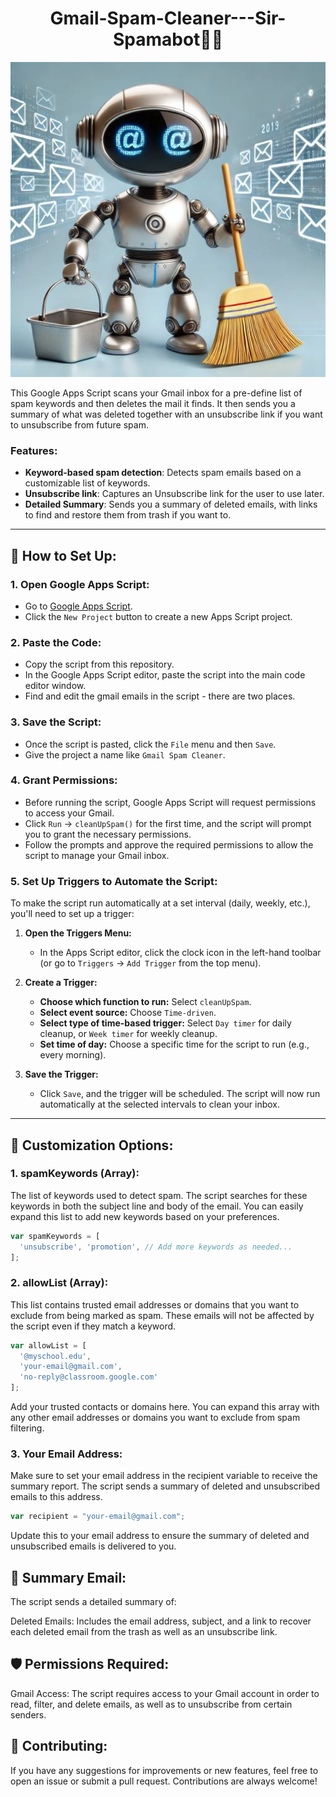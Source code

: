<h1 style="text-align: center;">Gmail-Spam-Cleaner---Sir-Spamabot🧹🤖</h1>

<p align="center">
  <img src="https://github.com/RNBBarrett/Gmail-Spam-Cleaner---Sir-Spamabot/blob/main/spam-cleaning-robot.jpg?raw=true" alt="Spam Cleaner Bot"/>
</p>

This Google Apps Script scans your Gmail inbox for a pre-define list of spam keywords and then deletes the mail it finds. It then sends you a summary of what was deleted together with an unsubscribe link if you want to unsubscribe from future spam.

### Features:
- **Keyword-based spam detection**: Detects spam emails based on a customizable list of keywords.
- **Unsubscribe link**: Captures an Unsubscribe link for the user to use later.
- **Detailed Summary**: Sends you a summary of deleted emails, with links to find and restore them from trash if you want to.

---

## 🚀 How to Set Up:

### 1. **Open Google Apps Script:**
- Go to [Google Apps Script](https://script.google.com/).
- Click the `New Project` button to create a new Apps Script project.

### 2. **Paste the Code:**
- Copy the script from this repository.
- In the Google Apps Script editor, paste the script into the main code editor window.
- Find and edit the gmail emails in the script - there are two places.

### 3. **Save the Script:**
- Once the script is pasted, click the `File` menu and then `Save`.
- Give the project a name like `Gmail Spam Cleaner`.

### 4. **Grant Permissions:**
- Before running the script, Google Apps Script will request permissions to access your Gmail.
- Click `Run` -> `cleanUpSpam()` for the first time, and the script will prompt you to grant the necessary permissions.
- Follow the prompts and approve the required permissions to allow the script to manage your Gmail inbox.

### 5. **Set Up Triggers to Automate the Script:**

To make the script run automatically at a set interval (daily, weekly, etc.), you'll need to set up a trigger:

1. **Open the Triggers Menu:**
   - In the Apps Script editor, click the clock icon in the left-hand toolbar (or go to `Triggers` -> `Add Trigger` from the top menu).

2. **Create a Trigger:**
   - **Choose which function to run:** Select `cleanUpSpam`.
   - **Select event source:** Choose `Time-driven`.
   - **Select type of time-based trigger:** Select `Day timer` for daily cleanup, or `Week timer` for weekly cleanup. 
   - **Set time of day:** Choose a specific time for the script to run (e.g., every morning).

3. **Save the Trigger:**
   - Click `Save`, and the trigger will be scheduled. The script will now run automatically at the selected intervals to clean your inbox.

---

## 🧰 Customization Options:

### 1. **spamKeywords** (Array):
The list of keywords used to detect spam. The script searches for these keywords in both the subject line and body of the email. You can easily expand this list to add new keywords based on your preferences.

```javascript
var spamKeywords = [
  'unsubscribe', 'promotion', // Add more keywords as needed...
];
```
### 2. allowList (Array):
This list contains trusted email addresses or domains that you want to exclude from being marked as spam. These emails will not be affected by the script even if they match a keyword.

```javascript
var allowList = [
  '@myschool.edu',
  'your-email@gmail.com',
  'no-reply@classroom.google.com'
];
```
Add your trusted contacts or domains here. You can expand this array with any other email addresses or domains you want to exclude from spam filtering.

### 3. Your Email Address:
Make sure to set your email address in the recipient variable to receive the summary report. The script sends a summary of deleted and unsubscribed emails to this address.

```javascript
var recipient = "your-email@gmail.com";
```
Update this to your email address to ensure the summary of deleted and unsubscribed emails is delivered to you.

## 📧 Summary Email:
The script sends a detailed summary of:

Deleted Emails: Includes the email address, subject, and a link to recover each deleted email from the trash as well as an unsubscribe link.


## 🛡️ Permissions Required:
Gmail Access: The script requires access to your Gmail account in order to read, filter, and delete emails, as well as to unsubscribe from certain senders.

## 👷 Contributing:
If you have any suggestions for improvements or new features, feel free to open an issue or submit a pull request. Contributions are always welcome!

